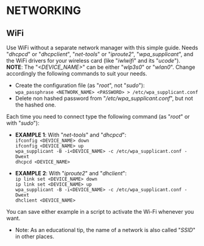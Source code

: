 # NETWORKING

## WiFi

Use WiFi without a separate network manager with this simple guide. Needs "_dhcpcd_" or "_dhcpclient_", "_net-tools_" or "_iproute2_", "_wpa\_supplicant_", and the WiFi drivers for your wireless card (like "_iwlwifi_" and its "_ucode_").  
__NOTE__: The "_\<DEVICE_NAME>_" can be either "_wlp3s0_" or "_wlan0_". Change accordingly the following commands to suit your needs.

* Create the configuration file (as "_root_", not "_sudo_"):  
`wpa_passphrase <NETWORK_NAME> <PASSWORD> > /etc/wpa_supplicant.conf`  
* Delete non hashed password from "_/etc/wpa_supplicant.conf_", but not the hashed one.  

Each time you need to connect type the following command (as "_root_" or with "_sudo_"):  

* __EXAMPLE 1__: With "_net-tools_" and "_dhcpcd_":  
`ifconfig <DEVICE_NAME> down`  
`ifconfig <DEVICE_NAME> up`  
`wpa_supplicant -B -i<DEVICE_NAME> -c /etc/wpa_supplicant.conf -Dwext`  
`dhcpcd <DEVICE_NAME>`  

* __EXAMPLE 2__: With "_iproute2_" and "_dhclient_":  
`ip link set <DEVICE_NAME> down`  
`ip link set <DEVICE_NAME> up`  
`wpa_supplicant -B -i<DEVICE_NAME> -c /etc/wpa_supplicant.conf -Dwext`  
`dhclient <DEVICE_NAME>`  

You can save either example in a script to activate the Wi-Fi whenever you want.  

* Note: As an educational tip, the name of a network is also called "_SSID_" in other places.

